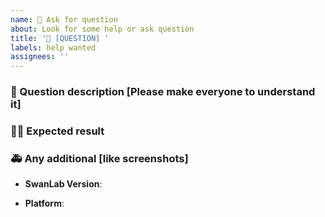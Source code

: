 ```yaml
---
name: 🤔 Ask for question
about: Look for some help or ask question
title: '🐛 [QUESTION] '
labels: help wanted
assignees: ''
---
```


### 🤔 Question description [Please make everyone to understand it]

### 🧑‍💻 Expected result

### 🚑 Any additional [like screenshots]

- **SwanLab Version**:

- **Platform**:
